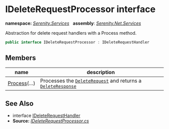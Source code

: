# IDeleteRequestProcessor interface
**namespace:** *[Serenity.Services](../README.md#serenity.services-namespace)*   **assembly**: *[Serenity.Net.Services](../README.md)*

Abstraction for delete request handlers with a Process method.

```csharp
public interface IDeleteRequestProcessor : IDeleteRequestHandler
```

## Members

| name | description |
| --- | --- |
| [Process](IDeleteRequestProcessor/Process.md)(…) | Processes the [`DeleteRequest`](DeleteRequest.md) and returns a [`DeleteResponse`](DeleteResponse.md) |

## See Also

* interface [IDeleteRequestHandler](IDeleteRequestHandler.md)
* **Source:** *[IDeleteRequestProcessor.cs](https://github.com/serenity-is/Serenity/blob/master/src/Serenity.Net.Services/RequestHandlers/Delete/IDeleteRequestProcessor.cs)*